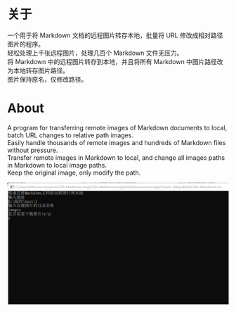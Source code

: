 ﻿# 关于
一个用于将 Markdown 文档的远程图片转存本地，批量将 URL 修改成相对路径图片的程序。  
轻松处理上千张远程图片，处理几百个 Markdown 文件无压力。  
将 Markdown 中的远程图片转存到本地，并且将所有 Markdown 中图片路径改为本地转存图片路径。  
图片保持原名，仅修改路径。  

# About
A program for transferring remote images of Markdown documents to local, batch URL changes to relative path images.  
Easily handle thousands of remote images and hundreds of Markdown files without pressure.   
Transfer remote images in Markdown to local, and change all images paths in Markdown to local image paths.   
Keep the original image, only modify the path.   

![1570517179(1)](./images/1570517179(1).png)
